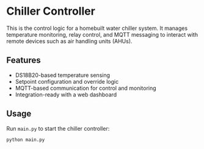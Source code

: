 # Chiller Controller

This is the control logic for a homebuilt water chiller system. It manages temperature monitoring, relay control, and MQTT messaging to interact with remote devices such as air handling units (AHUs).

## Features

- DS18B20-based temperature sensing
- Setpoint configuration and override logic
- MQTT-based communication for control and monitoring
- Integration-ready with a web dashboard

## Usage

Run `main.py` to start the chiller controller:
```bash
python main.py
